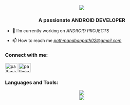 

<h1 align="center">
    <img src="https://readme-typing-svg.herokuapp.com/?font=Righteous&size=35&center=true&vCenter=true&width=500&height=70&duration=4000&lines=Hi+There!+👋;+I'm+Pathmanaban!;" />
</h1>
<h3 align="center">A passionate ANDROID DEVELOPER </h3>

- 🔭 I’m currently working on *ANDROID PROJECTS*

- 📫 How to reach me *pathmanabanpath02@gmail.com*

<h3 align="left">Connect with me:</h3>
<p align="left">
<a href="https://www.linkedin.com/in/pathmanaban-thulasi-dass-918228258/" target="blank"><img align="center" src="https://raw.githubusercontent.com/rahuldkjain/github-profile-readme-generator/master/src/images/icons/Social/linked-in-alt.svg" alt="pathmanabanthulasidass" height="30" width="40" /></a>
<a href="https://leetcode.com/u/PathmanabanThulasidass/" target="blank"><img align="center" src="https://raw.githubusercontent.com/rahuldkjain/github-profile-readme-generator/master/src/images/icons/Social/leet-code.svg" alt="pathmanabanthulasidass" height="30" width="40" /></a>
</p>

<h3 align="left">Languages and Tools:</h3>
<div align="center">
    <img src="https://skillicons.dev/icons?i=kotlin,bootstrap,html,css,vscode,github,git" /><br>
    <img src="https://skillicons.dev/icons?i=javascript,firebase,c,java,python,mysql" /><br>
</div>
<br />
